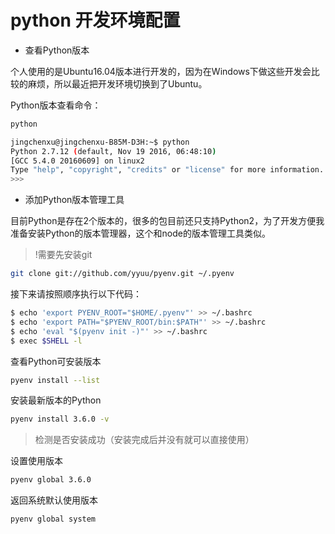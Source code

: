 # python 开发环境配置

* 查看Python版本

个人使用的是Ubuntu16.04版本进行开发的，因为在Windows下做这些开发会比较的麻烦，所以最近把开发环境切换到了Ubuntu。

Python版本查看命令：

```bash
python
```

```bash
jingchenxu@jingchenxu-B85M-D3H:~$ python
Python 2.7.12 (default, Nov 19 2016, 06:48:10) 
[GCC 5.4.0 20160609] on linux2
Type "help", "copyright", "credits" or "license" for more information.
>>>
```

* 添加Python版本管理工具

目前Python是存在2个版本的，很多的包目前还只支持Python2，为了开发方便我准备安装Python的版本管理器，这个和node的版本管理工具类似。

> !需要先安装git

```bash
git clone git://github.com/yyuu/pyenv.git ~/.pyenv
```

接下来请按照顺序执行以下代码：

```bash
$ echo 'export PYENV_ROOT="$HOME/.pyenv"' >> ~/.bashrc
$ echo 'export PATH="$PYENV_ROOT/bin:$PATH"' >> ~/.bashrc
$ echo 'eval "$(pyenv init -)"' >> ~/.bashrc
$ exec $SHELL -l
```

查看Python可安装版本

```bash
pyenv install --list
```

安装最新版本的Python

```bash
pyenv install 3.6.0 -v
```

> 检测是否安装成功（安装完成后并没有就可以直接使用）

设置使用版本

```bash
pyenv global 3.6.0
```

返回系统默认使用版本

```bash
pyenv global system
```


